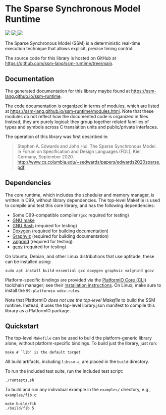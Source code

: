 # The Sparse Synchronous Model Runtime

<div>
<a>
  <img src="https://github.com/ssm-lang/ssm-runtime/actions/workflows/test.yml/badge.svg?branch=main">
</a>
<a href="https://ssm-lang.github.io/ssm-runtime">
  <img src="https://github.com/ssm-lang/ssm-runtime/actions/workflows/doc.yml/badge.svg?branch=main"/>
</a>
<a href="https://codecov.io/gh/ssm-lang/ssm-runtime">
  <img src="https://codecov.io/gh/ssm-lang/ssm-runtime/branch/main/graph/badge.svg?token=TYCPPY7Y92"/>
</a>
</div>

The Sparse Synchronous Model (SSM) is a deterministic real-time execution technique that allows explicit, precise timing control.

The source code for this library is hosted on GitHub at <https://github.com/ssm-lang/ssm-runtime/tree/main>.

## Documentation

The generated documentation for this library maybe found at <https://ssm-lang.github.io/ssm-runtime>.

The code documentation is organized in terms of modules, which are listed at <https://ssm-lang.github.io/ssm-runtime/modules.html>. Note that these modules do not reflect how the documented code is organized in files. Instead, they are purely logical: they group together related families of types and symbols across C translation units and public/private interfaces.

The operation of this library was first described in:

> Stephen A. Edwards and John Hui.
> The Sparse Synchronous Model.
> In Forum on Specification and Design Languages (FDL),
> Kiel, Germany, September 2020.
> http://www.cs.columbia.edu/~sedwards/papers/edwards2020sparse.pdf

## Dependencies

The core runtime, which includes the scheduler and memory manager, is written in C99, without library dependencies.
The top-level Makefile is used to compile and test this core library, and has the following dependencies:

-   Some C99-compatible compiler (`gcc` required for testing)
-   [GNU make](https://www.gnu.org/software/make/manual/html_node/index.html)
-   [GNU Bash](https://www.gnu.org/software/bash/) (required for testing)
-   [Doxygen](https://www.doxygen.nl/index.html) (required for building documentation)
-   [Graphviz](http://graphviz.org/) (required for building documentation)
-   [valgrind](https://valgrind.org/) (required for testing)
-   [gcov](https://gcc.gnu.org/onlinedocs/gcc/Gcov.html) (required for testing)

On Ubuntu, Debian, and other Linux distributions that use aptitude, these can be installed using:

```shell
sudo apt install build-essential gcc doxygen graphviz valgrind gcov
```

Platform-specific bindings are provided via the [PlatformIO Core (CLI)](https://platformio.org) toolchain manager;
see their [installation instructions](https://docs.platformio.org/en/latest/core/installation.html).
On Linux, make sure to install the `99-platformio-udev.rules`.

Note that PlatformIO _does not use the top-level Makefile_ to build the SSM runtime.
Instead, it uses the top-level library.json manifest to compile this library as a PlatformIO package.

## Quickstart

The top-level `Makefile` can be used to build the platform-generic library alone, without platform-specific bindings.
To build just the library, just run:

```shell
make # `lib' is the default target
```

All build artifacts, including `libssm.a`, are placed in the `build` directory.

To run the included test suite, run the included test script:

```shell
./runtests.sh
```

To build and run any individual example in the `examples/` directory, e.g., `examples/fib.c`:

```shell
make build/fib
./build/fib 5
```
